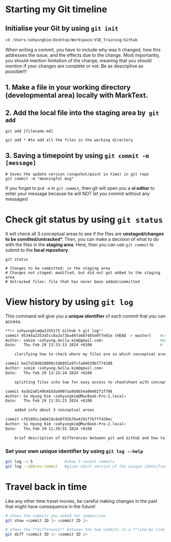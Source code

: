 # Starting my Git timeline

## Initialise your Git by using `git init`

```Go
cd /Users/sohyungkim/Desktop/Workspace/VIB_Training/Github
```

When writing a commit, you have to include why was it changed, how this addresses the issue, and the effects due to the change. Most importantly, you should mention limitation of the change, meaning that you should mention if your changes are complete or not. Be as descriptive as possible!!!

## 1. Make a file in your working directory (developmental area) locally with MarkText.

## 2. Add the local file into the staging area by  `git add`

```
git add [filename.md]

git add * #to add all the files in the working directory 
```

## 3. Saving a timepoint by using `git commit -m [message]`

```
# Saves the update version (snapshot/point in time) in git repo
git commit -m "meaningful msg"
```

If you forget to put `-m` in `git commit`, then git will open you a **vi editor** to enter your message because he will NOT let you commit without any messages!

# Check git status by using `git status`

It will check all 3 conceptual areas to see if the files are **unstaged/changes to be comitted/untracked***. Then, you can make a decision of what to do with the files in the **staging area**. Here, than you can use `git commit` to submit to the **local repository**.

```
git status

# Changes to be committed: in the staging area
# Changes not staged: modified, but did not got added to the staging area
# Untracked files: file that has never been added/committed
```



# View history by using `git log`

This command will give you a **unique identifier** of each commit that you can access.

```bash
**>> sohyungkim@w235h175 Github % git log**
commit 95344a2353d5cc8a3a73ba46fa687485e0f7e91e (HEAD -> master)    #unique identifier
Author: sokim <sohyung.bella.kim@gmail.com>                         #author information
Date:   Thu Feb 29 13:33:13 2024 +0100                              #

    clarifying how to check where my files are in which conceptual areas and learned how to put all files to the staging area by using REGEX

commit be27d10d028009c5db055a9fcfa84639b7774388
Author: sokim <sohyung.bella.kim@gmail.com>
Date:   Thu Feb 29 13:15:24 2024 +0100

    splitting files into two for easy access to cheatsheet with concepts

commit 4a3b2a0149b4b5da9907aa9b8654a0040271f796
Author: So Hyung Kim <sohyungkim@MacBook-Pro-2.local>
Date:   Thu Feb 29 11:55:23 2024 +0100

    added info about 3 conceptual areas

commit cf61891c248419c8e8f92b7be4291f7b7ff429ec
Author: So Hyung Kim <sohyungkim@MacBook-Pro-2.local>
Date:   Thu Feb 29 11:39:55 2024 +0100

    brief description of differences between git and Github and how to get started with gi
```

### Set your own unique identifier by using `git log --help`

```bash
git log -n 5              #show 5 recent commits
git log --abbrev-commit   #gives short version of the unique identifier
```

# Travel back in time

Like any other time travel movies, be careful making changes in the past that might have consequence in the future!

```bash
# shows the commits you asked for comparison
git show <commit ID 1> <commit ID 2>
```

```bash
# shows the **difference** between the two commits in a **line-by-line comparison**
git diff <commit ID 1> <commit ID 2>
```
